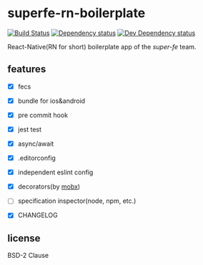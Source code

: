 # superfe-rn-boilerplate
[![Build Status][travis-image]][travis-url] [![Dependency status][david-dm-image]][david-dm-url] [![Dev Dependency status][david-dm-dev-image]][david-dm-dev-url]

React-Native(RN for short) boilerplate app of the *super-fe* team.

## features

 - [x] fecs
 - [x] bundle for ios&android
 - [x] pre commit hook
 - [x] jest test
 - [x] async/await
 - [x] .editorconfig
 - [x] independent eslint config
 - [x] decorators(by [mobx](https://mobxjs.github.io/mobx/))
 - [ ] specification inspector(node, npm, etc.)
 - [x] CHANGELOG


## license

BSD-2 Clause

[travis-url]: https://travis-ci.org/super-fe/superfe-rn-boilerplate/settings
[travis-image]: http://img.shields.io/travis/super-fe/superfe-rn-boilerplate/settings.svg
[david-dm-url]:https://david-dm.org/super-fe/superfe-rn-boilerplate/settings
[david-dm-image]:https://david-dm.org/super-fe/superfe-rn-boilerplate/settings.svg
[david-dm-dev-url]:https://david-dm.org/super-fe/superfe-rn-boilerplate/settings#type=dev
[david-dm-dev-image]:https://david-dm.org/super-fe/superfe-rn-boilerplate/settings/dev-status.svg
